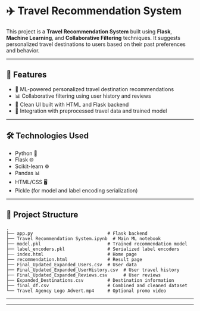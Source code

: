 


# ✈️ Travel Recommendation System

This project is a **Travel Recommendation System** built using **Flask**, **Machine Learning**, and **Collaborative Filtering** techniques. It suggests personalized travel destinations to users based on their past preferences and behavior.

---

## 📌 Features

- 🧠 ML-powered personalized travel destination recommendations
- 📊 Collaborative filtering using user history and reviews
- 💬 Clean UI built with HTML and Flask backend
- 📁 Integration with preprocessed travel data and trained model

---

## 🛠️ Technologies Used

- Python 🐍
- Flask 🌐
- Scikit-learn ⚙️
- Pandas 📊
- HTML/CSS 🖥️
- Pickle (for model and label encoding serialization)

---

## 🧩 Project Structure

```
.
├── app.py                            # Flask backend
├── Travel Recommendation System.ipynb  # Main ML notebook
├── model.pkl                         # Trained recommendation model
├── label_encoders.pkl                # Serialized label encoders
├── index.html                        # Home page
├── recommendation.html               # Result page
├── Final_Updated_Expanded_Users.csv  # User data
├── Final_Updated_Expanded_UserHistory.csv  # User travel history
├── Final_Updated_Expanded_Reviews.csv      # User reviews
├── Expanded_Destinations.csv         # Destination information
├── final_df.csv                      # Combined and cleaned dataset
└── Travel Agency Logo Advert.mp4     # Optional promo video
```

---



---


